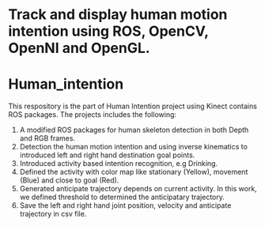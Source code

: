 Track and display human motion intention using ROS, OpenCV, OpenNI and OpenGL.
=======
# Human_intention
This respository is the part of Human Intention project using Kinect contains ROS packages. The projects includes the following:
1. A modified ROS packages for human skeleton detection in both Depth and RGB frames.
2. Detection the human motion intention and using inverse kinematics to introduced left and right hand destination goal points.
3. Introduced activity based intention recognition, e.g  Drinking.
4. Defined the activity with color map like stationary  (Yellow), movement (Blue) and close to goal (Red).
5. Generated anticipate trajectory depends on current activity. In this work, we defined threshold to determined the anticipatary trajectory.
6. Save the left and right hand joint position, velocity and anticipate trajectory in csv file.


